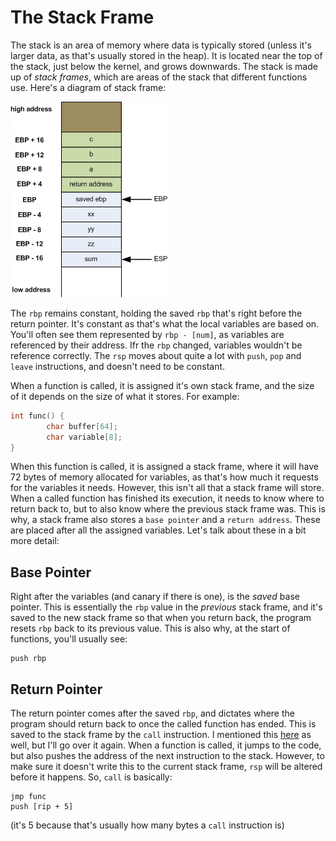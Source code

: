 # The Stack Frame

The stack is an area of memory where data is typically stored \(unless it's larger data, as that's usually stored in the heap\). It is located near the top of the stack, just below the kernel, and grows downwards. The stack is made up of _stack frames_, which are areas of the stack that different functions use. Here's a diagram of stack frame:

![stack-frame](../../.gitbook/assets/stackframe.png)

The `rbp` remains constant, holding the saved `rbp` that's right before the return pointer. It's constant as that's what the local variables are based on. You'll often see them represented by `rbp - [num]`, as variables are referenced by their address. Ifr the `rbp` changed, variables wouldn't be reference correctly. The `rsp` moves about quite a lot with `push`, `pop` and `leave` instructions, and doesn't need to be constant.

When a function is called, it is assigned it's own stack frame, and the size of it depends on the size of what it stores. For example:

```c
int func() {
        char buffer[64];
        char variable[8];
}
```

When this function is called, it is assigned a stack frame, where it will have 72 bytes of memory allocated for variables, as that's how much it requests for the variables it needs. However, this isn't all that a stack frame will store. When a called function has finished its execution, it needs to know where to return back to, but to also know where the previous stack frame was. This is why, a stack frame also stores a `base pointer` and a `return address`. These are placed after all the assigned variables. Let's talk about these in a bit more detail:

## Base Pointer

Right after the variables \(and canary if there is one\), is the _saved_ base pointer. This is essentially the `rbp` value in the _previous_ stack frame, and it's saved to the new stack frame so that when you return back, the program resets `rbp` back to its previous value. This is also why, at the start of functions, you'll usually see:

```text
push rbp
```

## Return Pointer

The return pointer comes after the saved `rbp`, and dictates where the program should return back to once the called function has ended. This is saved to the stack frame by the `call` instruction. I mentioned this [here](calling-functions.md) as well, but I'll go over it again. When a function is called, it jumps to the code, but also pushes the address of the next instruction to the stack. However, to make sure it doesn't write this to the current stack frame, `rsp` will be altered before it happens. So, `call` is basically:

```text
jmp func
push [rip + 5]
```

\(it's 5 because that's usually how many bytes a `call` instruction is\)

